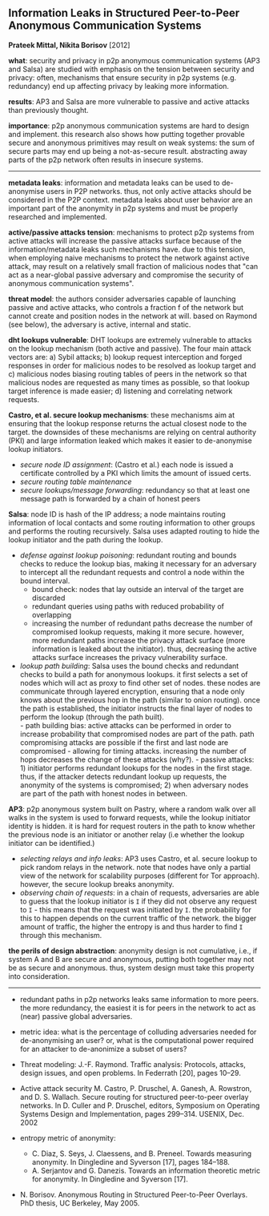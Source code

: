 ## Information Leaks in Structured Peer-to-Peer Anonymous Communication Systems
**Prateek Mittal, Nikita Borisov** [2012]

**what**: security and privacy in p2p anonymous communication systems (AP3 and Salsa) are studied with emphasis on the tension between security and privacy: often, mechanisms that ensure security in p2p systems (e.g. redundancy) end up affecting privacy by leaking more information.

**results**: AP3 and Salsa are more vulnerable to passive and active attacks than previously thought. 

**importance**: p2p anonymous communication systems are hard to design and implement. this research also shows how putting together provable secure and anonymous primitives may result on weak systems: the sum of secure parts may end up being a not-as-secure result. abstracting away parts of the p2p network often results in insecure systems.

---

**metadata leaks**: information and metadata leaks can be used to de-anonymise users in P2P networks. thus, not only active attacks should be considered in the P2P context. metadata leaks about user behavior are an important part of the anonymity in p2p systems and must be properly researched and implemented.

**active/passive attacks tension**: mechanisms to protect p2p systems from active attacks will increase the passive attacks surface because of the information/metadata leaks such mechanisms have. due to this tension, when employing naive mechanisms to protect the network against active attack, may result on a relatively small fraction of malicious nodes that "can act as a near-global passive adversary and compromise the security of anonymous communication systems".

**threat model**: the authors consider adversaries capable of launching passive and active attacks, who controls a fraction f of the network but cannot create and position nodes in the network at will. based on Raymond (see below), the adversary is active, internal and static.

**dht lookups vulnerable**: DHT lookups are extremely vulnerable to attacks on the lookup mechanism (both active and passive). The four main attack vectors are: a) Sybil attacks; b) lookup request interception and forged responses in order for malicious nodes to be resolved as lookup target and c) malicious nodes biasing routing tables of peers in the network so that malicious nodes are requested as many times as possible, so that lookup target inference is made easier; d) listening and correlating network requests.

**Castro, et al. secure lookup mechanisms**: these mechanisms aim at ensuring that the lookup response returns the actual closest node to the target. the downsides of these mechanisms are relying on central authority (PKI) and large information leaked which makes it easier to de-anonymise lookup initiators.

- *secure node ID assignment*: (Castro et al.) each node is issued a certificate controlled by a PKI which limits the amount of issued certs.
- *secure routing table maintenance*
- *secure lookups/message forwarding*: redundancy so that at least one message path is forwarded by a chain of honest peers 


**Salsa**: node ID is hash of the IP address; a node maintains routing information of local contacts and some routing information to other groups and performs the routing recursively. Salsa uses adapted routing to hide the lookup initiator and the path during the lookup.

- *defense against lookup poisoning*: redundant routing and bounds checks to reduce the lookup bias, making it necessary for an adversary to intercept all the redundant requests and control a node within the bound interval.
	- bound check: nodes that lay outside an interval of the target are discarded
	- redundant queries using paths with reduced probability of overlapping 
	- increasing the number of redundant paths decrease the number of compromised lookup requests, making it more secure. however, more redundant paths increase the privacy attack surface (more information is leaked about the initiator). thus, decreasing the active attacks surface increases the privacy vulnerability surface.
 - *lookup path building*: Salsa uses the bound checks and redundant checks to build a path for anonymous lookups. it first selects a set of nodes which will act as proxy to find other set of nodes. these nodes are communicate through layered encryption, ensuring that a node only knows about the previous hop in the path (similar to onion routing). once the path is established, the initiator instructs the final layer of nodes to perform the lookup (through the path built).  
		- path building bias: active attacks can be performed in order to increase probability that compromised nodes are part of the path. path compromising attacks are possible if the first and last node are compromised - allowing for timing attacks. increasing the number of hops decreases the change of these attacks (why?).
		- passive attacks: 1) initiator performs redundant lookups for the nodes in the first stage. thus, if the attacker detects redundant lookup up requests, the anonymity of the systems is compromised; 2) when adversary nodes are part of the path with honest nodes in between.


**AP3**: p2p anonymous system built on Pastry, where a random walk over all walks in the system is used to forward requests, while the lookup initiator identity is hidden. it is hard for request routers in the path to know whether the previous node is an initiator or another relay (i.e whether the lookup initiator can be identified.)
 - *selecting relays and info leaks*: AP3 uses Castro, et al. secure lookup to pick random relays in the network. note that nodes have only a partial view of the network for scalability purposes (different for Tor approach). however, the secure lookup breaks anonymity.
 - *observing chain of requests*: in a chain of requests, adversaries are able to guess that the lookup initiator is `I` if they did not observe any request to `I` - this means that the request was initiated by `I`. the probability for this to happen depends on the current traffic of the network. the bigger amount of traffic, the higher the entropy is and thus harder to find `I` through this mechanism. 

**the perils of design abstraction**: anonymity design is not cumulative, i.e., if system A and B are secure and anonymous, putting both together may not be as secure and anonymous. thus, system design must take this property into consideration.

---

- redundant paths in p2p networks leaks same information to more peers. the more redundancy, the easiest it is for peers in the network to act as (near) passive global adversaries.

- metric idea: what is the percentage of colluding adversaries needed for de-anonymising an user? or, what is the computational power required for an attacker to de-anonimize a subset of users? 

- Threat modeling: J.-F. Raymond. Traffic analysis: Protocols, attacks, design issues, and open problems. In Federrath [20], pages 10–29.

- Active attack security M. Castro, P. Druschel, A. Ganesh, A. Rowstron, and
D. S. Wallach. Secure routing for structured peer-to-peer overlay networks. In D. Culler and P. Druschel, editors, Symposium on Operating Systems Design and Implementation, pages 299–314. USENIX, Dec. 2002

- entropy metric of anonymity: 
	- C. Diaz, S. Seys, J. Claessens, and B. Preneel. Towards measuring anonymity. In Dingledine and Syverson [17], pages 184–188.
	- A. Serjantov and G. Danezis. Towards an information theoretic metric for anonymity. In Dingledine and Syverson [17].

- N. Borisov. Anonymous Routing in Structured Peer-to-Peer Overlays. PhD thesis, UC Berkeley, May 2005.